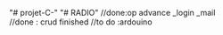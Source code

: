 "# projet-C-" 
"# RADIO" 
//done:op advance _login _mail   
//done :  crud finished
//to do :ardouino
